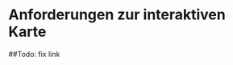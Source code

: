 # Anforderungen zur interaktiven Karte

##Todo: fix link
<!--- {% include "git+https://github.com/PolitAktiv/politaktiv-requirements.git/de/features/Feature006Karte/Feature006KarteVersion4.md" %} -->

